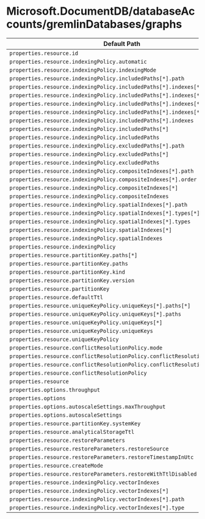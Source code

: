 # Microsoft.DocumentDB/databaseAccounts/gremlinDatabases/graphs

| Default Path | Alias |
|---|---|
| `properties.resource.id` | `Microsoft.DocumentDB/databaseAccounts/gremlinDatabases/graphs/resource.id` |
| `properties.resource.indexingPolicy.automatic` | `Microsoft.DocumentDB/databaseAccounts/gremlinDatabases/graphs/resource.indexingPolicy.automatic` |
| `properties.resource.indexingPolicy.indexingMode` | `Microsoft.DocumentDB/databaseAccounts/gremlinDatabases/graphs/resource.indexingPolicy.indexingMode` |
| `properties.resource.indexingPolicy.includedPaths[*].path` | `Microsoft.DocumentDB/databaseAccounts/gremlinDatabases/graphs/resource.indexingPolicy.includedPaths[*].path` |
| `properties.resource.indexingPolicy.includedPaths[*].indexes[*].dataType` | `Microsoft.DocumentDB/databaseAccounts/gremlinDatabases/graphs/resource.indexingPolicy.includedPaths[*].indexes[*].dataType` |
| `properties.resource.indexingPolicy.includedPaths[*].indexes[*].precision` | `Microsoft.DocumentDB/databaseAccounts/gremlinDatabases/graphs/resource.indexingPolicy.includedPaths[*].indexes[*].precision` |
| `properties.resource.indexingPolicy.includedPaths[*].indexes[*].kind` | `Microsoft.DocumentDB/databaseAccounts/gremlinDatabases/graphs/resource.indexingPolicy.includedPaths[*].indexes[*].kind` |
| `properties.resource.indexingPolicy.includedPaths[*].indexes[*]` | `Microsoft.DocumentDB/databaseAccounts/gremlinDatabases/graphs/resource.indexingPolicy.includedPaths[*].indexes[*]` |
| `properties.resource.indexingPolicy.includedPaths[*].indexes` | `Microsoft.DocumentDB/databaseAccounts/gremlinDatabases/graphs/resource.indexingPolicy.includedPaths[*].indexes` |
| `properties.resource.indexingPolicy.includedPaths[*]` | `Microsoft.DocumentDB/databaseAccounts/gremlinDatabases/graphs/resource.indexingPolicy.includedPaths[*]` |
| `properties.resource.indexingPolicy.includedPaths` | `Microsoft.DocumentDB/databaseAccounts/gremlinDatabases/graphs/resource.indexingPolicy.includedPaths` |
| `properties.resource.indexingPolicy.excludedPaths[*].path` | `Microsoft.DocumentDB/databaseAccounts/gremlinDatabases/graphs/resource.indexingPolicy.excludedPaths[*].path` |
| `properties.resource.indexingPolicy.excludedPaths[*]` | `Microsoft.DocumentDB/databaseAccounts/gremlinDatabases/graphs/resource.indexingPolicy.excludedPaths[*]` |
| `properties.resource.indexingPolicy.excludedPaths` | `Microsoft.DocumentDB/databaseAccounts/gremlinDatabases/graphs/resource.indexingPolicy.excludedPaths` |
| `properties.resource.indexingPolicy.compositeIndexes[*].path` | `Microsoft.DocumentDB/databaseAccounts/gremlinDatabases/graphs/resource.indexingPolicy.compositeIndexes[*].path` |
| `properties.resource.indexingPolicy.compositeIndexes[*].order` | `Microsoft.DocumentDB/databaseAccounts/gremlinDatabases/graphs/resource.indexingPolicy.compositeIndexes[*].order` |
| `properties.resource.indexingPolicy.compositeIndexes[*]` | `Microsoft.DocumentDB/databaseAccounts/gremlinDatabases/graphs/resource.indexingPolicy.compositeIndexes[*]` |
| `properties.resource.indexingPolicy.compositeIndexes` | `Microsoft.DocumentDB/databaseAccounts/gremlinDatabases/graphs/resource.indexingPolicy.compositeIndexes` |
| `properties.resource.indexingPolicy.spatialIndexes[*].path` | `Microsoft.DocumentDB/databaseAccounts/gremlinDatabases/graphs/resource.indexingPolicy.spatialIndexes[*].path` |
| `properties.resource.indexingPolicy.spatialIndexes[*].types[*]` | `Microsoft.DocumentDB/databaseAccounts/gremlinDatabases/graphs/resource.indexingPolicy.spatialIndexes[*].types[*]` |
| `properties.resource.indexingPolicy.spatialIndexes[*].types` | `Microsoft.DocumentDB/databaseAccounts/gremlinDatabases/graphs/resource.indexingPolicy.spatialIndexes[*].types` |
| `properties.resource.indexingPolicy.spatialIndexes[*]` | `Microsoft.DocumentDB/databaseAccounts/gremlinDatabases/graphs/resource.indexingPolicy.spatialIndexes[*]` |
| `properties.resource.indexingPolicy.spatialIndexes` | `Microsoft.DocumentDB/databaseAccounts/gremlinDatabases/graphs/resource.indexingPolicy.spatialIndexes` |
| `properties.resource.indexingPolicy` | `Microsoft.DocumentDB/databaseAccounts/gremlinDatabases/graphs/resource.indexingPolicy` |
| `properties.resource.partitionKey.paths[*]` | `Microsoft.DocumentDB/databaseAccounts/gremlinDatabases/graphs/resource.partitionKey.paths[*]` |
| `properties.resource.partitionKey.paths` | `Microsoft.DocumentDB/databaseAccounts/gremlinDatabases/graphs/resource.partitionKey.paths` |
| `properties.resource.partitionKey.kind` | `Microsoft.DocumentDB/databaseAccounts/gremlinDatabases/graphs/resource.partitionKey.kind` |
| `properties.resource.partitionKey.version` | `Microsoft.DocumentDB/databaseAccounts/gremlinDatabases/graphs/resource.partitionKey.version` |
| `properties.resource.partitionKey` | `Microsoft.DocumentDB/databaseAccounts/gremlinDatabases/graphs/resource.partitionKey` |
| `properties.resource.defaultTtl` | `Microsoft.DocumentDB/databaseAccounts/gremlinDatabases/graphs/resource.defaultTtl` |
| `properties.resource.uniqueKeyPolicy.uniqueKeys[*].paths[*]` | `Microsoft.DocumentDB/databaseAccounts/gremlinDatabases/graphs/resource.uniqueKeyPolicy.uniqueKeys[*].paths[*]` |
| `properties.resource.uniqueKeyPolicy.uniqueKeys[*].paths` | `Microsoft.DocumentDB/databaseAccounts/gremlinDatabases/graphs/resource.uniqueKeyPolicy.uniqueKeys[*].paths` |
| `properties.resource.uniqueKeyPolicy.uniqueKeys[*]` | `Microsoft.DocumentDB/databaseAccounts/gremlinDatabases/graphs/resource.uniqueKeyPolicy.uniqueKeys[*]` |
| `properties.resource.uniqueKeyPolicy.uniqueKeys` | `Microsoft.DocumentDB/databaseAccounts/gremlinDatabases/graphs/resource.uniqueKeyPolicy.uniqueKeys` |
| `properties.resource.uniqueKeyPolicy` | `Microsoft.DocumentDB/databaseAccounts/gremlinDatabases/graphs/resource.uniqueKeyPolicy` |
| `properties.resource.conflictResolutionPolicy.mode` | `Microsoft.DocumentDB/databaseAccounts/gremlinDatabases/graphs/resource.conflictResolutionPolicy.mode` |
| `properties.resource.conflictResolutionPolicy.conflictResolutionPath` | `Microsoft.DocumentDB/databaseAccounts/gremlinDatabases/graphs/resource.conflictResolutionPolicy.conflictResolutionPath` |
| `properties.resource.conflictResolutionPolicy.conflictResolutionProcedure` | `Microsoft.DocumentDB/databaseAccounts/gremlinDatabases/graphs/resource.conflictResolutionPolicy.conflictResolutionProcedure` |
| `properties.resource.conflictResolutionPolicy` | `Microsoft.DocumentDB/databaseAccounts/gremlinDatabases/graphs/resource.conflictResolutionPolicy` |
| `properties.resource` | `Microsoft.DocumentDB/databaseAccounts/gremlinDatabases/graphs/resource` |
| `properties.options.throughput` | `Microsoft.DocumentDB/databaseAccounts/gremlinDatabases/graphs/options.throughput` |
| `properties.options` | `Microsoft.DocumentDB/databaseAccounts/gremlinDatabases/graphs/options` |
| `properties.options.autoscaleSettings.maxThroughput` | `Microsoft.DocumentDB/databaseAccounts/gremlinDatabases/graphs/options.autoscaleSettings.maxThroughput` |
| `properties.options.autoscaleSettings` | `Microsoft.DocumentDB/databaseAccounts/gremlinDatabases/graphs/options.autoscaleSettings` |
| `properties.resource.partitionKey.systemKey` | `Microsoft.DocumentDB/databaseAccounts/gremlinDatabases/graphs/resource.partitionKey.systemKey` |
| `properties.resource.analyticalStorageTtl` | `Microsoft.DocumentDB/databaseAccounts/gremlinDatabases/graphs/resource.analyticalStorageTtl` |
| `properties.resource.restoreParameters` | `Microsoft.DocumentDB/databaseAccounts/gremlinDatabases/graphs/resource.restoreParameters` |
| `properties.resource.restoreParameters.restoreSource` | `Microsoft.DocumentDB/databaseAccounts/gremlinDatabases/graphs/resource.restoreParameters.restoreSource` |
| `properties.resource.restoreParameters.restoreTimestampInUtc` | `Microsoft.DocumentDB/databaseAccounts/gremlinDatabases/graphs/resource.restoreParameters.restoreTimestampInUtc` |
| `properties.resource.createMode` | `Microsoft.DocumentDB/databaseAccounts/gremlinDatabases/graphs/resource.createMode` |
| `properties.resource.restoreParameters.restoreWithTtlDisabled` | `Microsoft.DocumentDB/databaseAccounts/gremlinDatabases/graphs/resource.restoreParameters.restoreWithTtlDisabled` |
| `properties.resource.indexingPolicy.vectorIndexes` | `Microsoft.DocumentDB/databaseAccounts/gremlinDatabases/graphs/resource.indexingPolicy.vectorIndexes` |
| `properties.resource.indexingPolicy.vectorIndexes[*]` | `Microsoft.DocumentDB/databaseAccounts/gremlinDatabases/graphs/resource.indexingPolicy.vectorIndexes[*]` |
| `properties.resource.indexingPolicy.vectorIndexes[*].path` | `Microsoft.DocumentDB/databaseAccounts/gremlinDatabases/graphs/resource.indexingPolicy.vectorIndexes[*].path` |
| `properties.resource.indexingPolicy.vectorIndexes[*].type` | `Microsoft.DocumentDB/databaseAccounts/gremlinDatabases/graphs/resource.indexingPolicy.vectorIndexes[*].type` |

